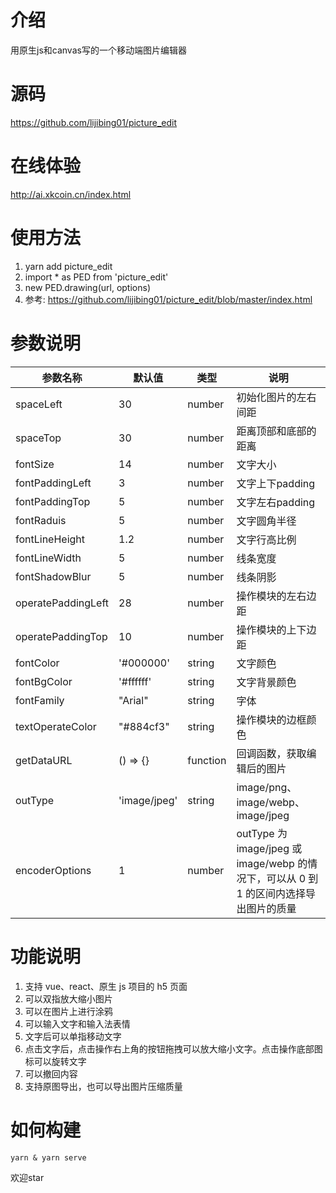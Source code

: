 # 介绍
用原生js和canvas写的一个移动端图片编辑器

# 源码
https://github.com/lijibing01/picture_edit

# 在线体验
http://ai.xkcoin.cn/index.html

# 使用方法
1. yarn add picture_edit
2. import * as PED from 'picture_edit'
3. new PED.drawing(url, options)
4. 参考: https://github.com/lijibing01/picture_edit/blob/master/index.html

# 参数说明
| 参数名称 | 默认值 | 类型 | 说明 |
|---------|-------|------|------|
| spaceLeft | 30 | number | 初始化图片的左右间距 |
| spaceTop | 30 | number | 距离顶部和底部的距离 |
| fontSize | 14 | number | 文字大小 |
| fontPaddingLeft | 3 | number | 文字上下padding |
| fontPaddingTop | 5 | number | 文字左右padding |
| fontRaduis | 5 | number | 文字圆角半径 |
| fontLineHeight | 1.2 | number | 文字行高比例 |
| fontLineWidth | 5 | number | 线条宽度 |
| fontShadowBlur | 5 | number | 线条阴影 |
| operatePaddingLeft | 28 | number | 操作模块的左右边距 |
| operatePaddingTop | 10 | number | 操作模块的上下边距 |
| fontColor | '#000000' | string | 文字颜色 |
| fontBgColor | '#ffffff' | string | 文字背景颜色 |
| fontFamily | "Arial" | string | 字体 |
| textOperateColor | "#884cf3" | string | 操作模块的边框颜色 |
| getDataURL | () => {} | function | 回调函数，获取编辑后的图片 |
| outType | 'image/jpeg' | string | image/png、image/webp、image/jpeg |
| encoderOptions | 1 | number | outType 为 image/jpeg 或 image/webp 的情况下，可以从 0 到 1 的区间内选择导出图片的质量 |

# 功能说明
1. 支持 vue、react、原生 js 项目的 h5 页面
1. 可以双指放大缩小图片
2. 可以在图片上进行涂鸦
3. 可以输入文字和输入法表情
4. 文字后可以单指移动文字
5. 点击文字后，点击操作右上角的按钮拖拽可以放大缩小文字。点击操作底部图标可以旋转文字
6. 可以撤回内容
7. 支持原图导出，也可以导出图片压缩质量

# 如何构建

```shell
yarn & yarn serve
```

欢迎star
